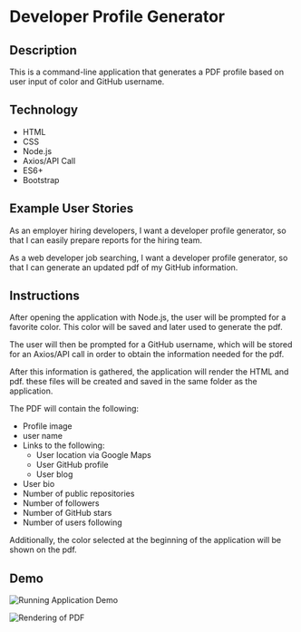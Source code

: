 # Developer Profile Generator

## Description

This is a command-line application that generates a PDF profile based on user input of color and GitHub username.

## Technology

* HTML
* CSS
* Node.js
* Axios/API Call
* ES6+
* Bootstrap

## Example User Stories

As an employer hiring developers, I want a developer profile generator, so that I can easily prepare reports for the hiring team.

As a web developer job searching, I want a developer profile generator, so that I can generate an updated pdf of my GitHub information.

## Instructions

After opening the application with Node.js, the user will be prompted for a favorite color. This color will be saved and later used to generate the pdf.

The user will then be prompted for a GitHub username, which will be stored for an Axios/API call in order to obtain the information needed for the pdf.

After this information is gathered, the application will render the HTML and pdf. these files will be created and saved in the same folder as the application.

The PDF will contain the following:
* Profile image
* user name
* Links to the following:
  * User location via Google Maps
  * User GitHub profile
  * User blog
* User bio
* Number of public repositories
* Number of followers
* Number of GitHub stars
* Number of users following

Additionally, the color selected at the beginning of the application will be shown on the pdf.

## Demo

![Running Application Demo](https://kaykuhl.github.io/07-github-profile-generator/assets/application.gif)

![Rendering of PDF](https://kaykuhl.github.io/07-github-profile-generator/assets/pdf.JPG)
